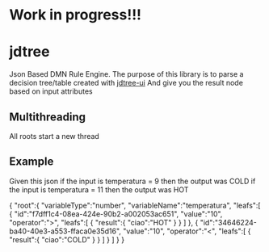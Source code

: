 # Work in progress!!!
# jdtree
Json Based DMN Rule Engine.
The purpose of this library is to parse a decision tree/table 
created with [jdtree-ui](https://github.com/mattskinosix/jdtree-ui)
And give you the result node based on input attributes 


## Multithreading 

All roots start a new thread


## Example

Given this json
if the input is temperatura = 9 then the output was COLD 
if the input is temperatura = 11 then the output was HOT 


{
   "root":{
      "variableType":"number",
      "variableName":"temperatura",
      "leafs":[
         {
            "id":"f7dff1c4-08ea-424e-90b2-a002053ac651",
            "value":"10",
            "operator":">",
            "leafs":[
               {
                  "result":{
                     "ciao":"HOT"
                  }
               }
            ]
         },
         {
            "id":"34646224-ba40-40e3-a553-ffaca0e35d16",
            "value":"10",
            "operator":"<",
            "leafs":[
               {
                  "result":{
                     "ciao":"COLD"
                  }
               }
            ]
         }
      ]
   }
}





 
